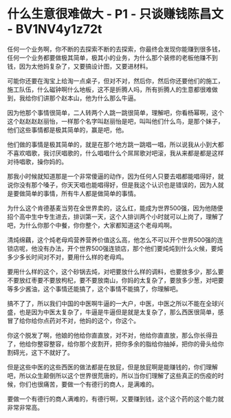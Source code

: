 # 什么生意很难做大 - P1 - 只谈赚钱陈昌文 - BV1NV4y1z72t

任何一个业务啊，你不断的去探索不断的去探索，你最终会发现你能赚到很多钱，任何一个业务都要做极其简单，极其小的业务，为什么那个装修的老板他赚不到钱，因为太他妈复杂了，又要搞设计图，又要进材料。

可能你还要在淘宝上给淘一点桌子，但对不对，然后你，然后你还要他们的施工，施工队伍，什么磁钟啊什么地板，这不是折腾人吗，所有折腾人的生意都很难做到，我给你们讲那个赵本山，他为什么那么牛逼。

因为他那个事情很简单，二人转两个人跳一跳很简单，理解吧，你看杨幂啊，这个这个赵赵赵赵丽怡，一样那个名字叫赵丽怡是吧，叫叫他们什么鸟，是那个妹子，他们这些事情都是极其简单的，赢是吧，他。

他们做的事情是极其简单的，就是在那个地方跳一跳唱一唱，所以说我从小到大都不喜欢唱歌，我讨厌唱歌的，什么唱唱什么个屌屌歌对吧滚，我从来都是都是这样对待唱歌，操你妈的。

那我小时候就知道那是一个非常傻逼的动作，因为任何人只要去唱都能唱得好，就说你没有那个嗓子，你天天唱也能唱得好，但是我这个认识也是错误的，因为人就是要做简单的事情，所有牛人都是做简单的事情。

为什么这个肯德基麦当劳在全世界卖的，这么红，能成为世界500强，因为他随便招个高中生中专生进去，排训第一天，这个人排训两个小时就可以上岗了，理解了吧，为什么你那个中餐，你你整个，大家都知道这个老母鸡啊。

清炖绵藕，这个炖老母鸡营养营养价值这么高，他怎么不可以开个世界500强的连锁店呢，他没有办法，开个世界500强连锁店，那个他们要炖炖到什么火候，要炖多少多长时间对不对，要用什么样的老母鸡。

要用什么样的这个，这个砂锅去炖，对吧要放什么样的调料，也要放多少，那么要不要放红枣要不要放枸杞，要不要放南山，你妈的太复杂了，要放多少葱，对吧要等多少酱油，这个事情还能搞了，这个事情不能搞了，你理解吧。

搞不了了，所以我们中国的中医啊牛逼的一大户，中医，中医之所以不能在全球兴盛，也是因为中医太复杂了，牛逼是牛逼但是就是太复杂了，那么西医很简单，感冒了给你给你点药对不对，他妈的这个，你这个。

你这个脱发了啊，他娘的他给你直直放，对不对，他给你直直放，那么你长得丑了，他给你整容整容，给你那个皮割开，把你多余的脂给你抽掉，把你的骨头给你割碍光，这下不就好了。

但是这些中医的这些西医的做法都是在放屁，但是放屁啊是能赚钱的，你们理解吧，所以众生颠倒所以这个世界很荒唐的，所以当你们理解了这些真正的伤疫的时候，你们也很痛苦，要做一个有德行的商人，是满难的。

要做一个有德行的商人满难的，有德行啊，又要赚到钱，这个这个药的这个能力就非常非常高。